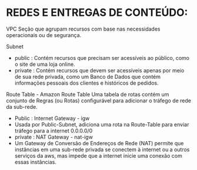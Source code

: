 # REDES E ENTREGAS DE CONTEÚDO:

VPC
Seção que agrupam recursos com base nas necessidades operacionais ou de segurança.

Subnet
- public : Contém recursos que precisam ser acessíveis ao público, como o site de uma loja online.
- private : Contém recursos que devem ser acessíveis apenas por meio de sua rede privada, como um Banco de Dados que contém informações pessoais dos clientes e históricos de pedidos.

Route Table - Amazon Route Table
  Uma tabela de rotas contém um conjunto de Regras (ou Rotas) configurável para adicionar o tráfego de rede da sub-rede.
- Public : 
Internet Gateway - igw
 - Usada por Public-Subnet, adiciona uma rota na Route-Table para enviar tráfego para a internet 0.0.0.0/0
- private : 
NAT Gateway - nat-igw
 - Um Gateway de Conversão de Endereços de Rede (NAT) permite que instâncias em uma sub-rede privada se conectem à internet ou a outros serviços da aws, mas impede que a internet inicie uma conexão com essas instâncias.
